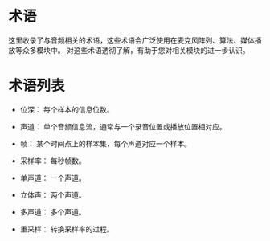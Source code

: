 # 术语

这里收录了与音频相关的术语，这些术语会广泛使用在麦克风阵列、算法、媒体播放等众多模块中。
对这些术语透彻了解，有助于您对相关模块的进一步认识。

# 术语列表

* 位深：
	每个样本的信息位数。

* 声道：
	单个音频信息流，通常与一个录音位置或播放位置相对应。

* 帧：
	某个时间点上的样本集，每个声道对应一个样本。

* 采样率：
	每秒帧数。

* 单声道：
	一个声道。

* 立体声：
	两个声道。

* 多声道：
	多个声道。

* 重采样： 
	转换采样率的过程。

